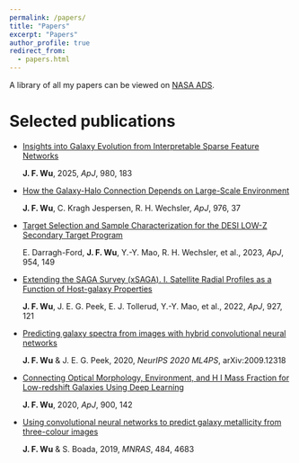 ```yaml
---
permalink: /papers/
title: "Papers"
excerpt: "Papers"
author_profile: true
redirect_from: 
  - papers.html
---
```


A library of all my papers can be viewed on [NASA ADS](https://ui.adsabs.harvard.edu/public-libraries/cEIZdS8tReiOS8sKk7LR7g).

# Selected publications

* [Insights into Galaxy Evolution from Interpretable Sparse Feature Networks](https://ui.adsabs.harvard.edu/abs/2025ApJ...980..183W/abstract)

  **J. F. Wu**, 2025, *ApJ*, 980, 183

* [How the Galaxy-Halo Connection Depends on Large-Scale Environment](https://ui.adsabs.harvard.edu/abs/2024ApJ...976...37W/abstract)

  **J. F. Wu**, C. Kragh Jespersen, R. H. Wechsler, *ApJ*, 976, 37


* [Target Selection and Sample Characterization for the DESI LOW-Z Secondary Target Program](https://ui.adsabs.harvard.edu/abs/2023ApJ...954..149D/abstract)

  E. Darragh-Ford, **J. F. Wu**, Y.-Y. Mao, R. H. Wechsler, et al., 2023, *ApJ*, 954, 149

* [Extending the SAGA Survey (xSAGA). I. Satellite Radial Profiles as a Function of Host-galaxy Properties](https://ui.adsabs.harvard.edu/abs/2022ApJ...927..121W/abstract)

  **J. F. Wu**, J. E. G. Peek, E. J. Tollerud, Y.-Y. Mao, et al., 2022, *ApJ*, 927, 121

* [Predicting galaxy spectra from images with hybrid convolutional neural networks](https://ui.adsabs.harvard.edu/abs/2020arXiv200912318W/abstract)

  **J. F. Wu** & J. E. G. Peek, 2020, *NeurIPS 2020 ML4PS*, arXiv:2009.12318

* [Connecting Optical Morphology, Environment, and H I Mass Fraction for Low-redshift Galaxies Using Deep Learning](https://ui.adsabs.harvard.edu/abs/2020ApJ...900..142W/abstract)

  **J. F. Wu**, 2020, *ApJ*, 900, 142

* [Using convolutional neural networks to predict galaxy metallicity from three-colour images](https://ui.adsabs.harvard.edu/abs/2019MNRAS.484.4683W/abstract)

  **J. F. Wu** & S. Boada, 2019, *MNRAS*, 484, 4683
  